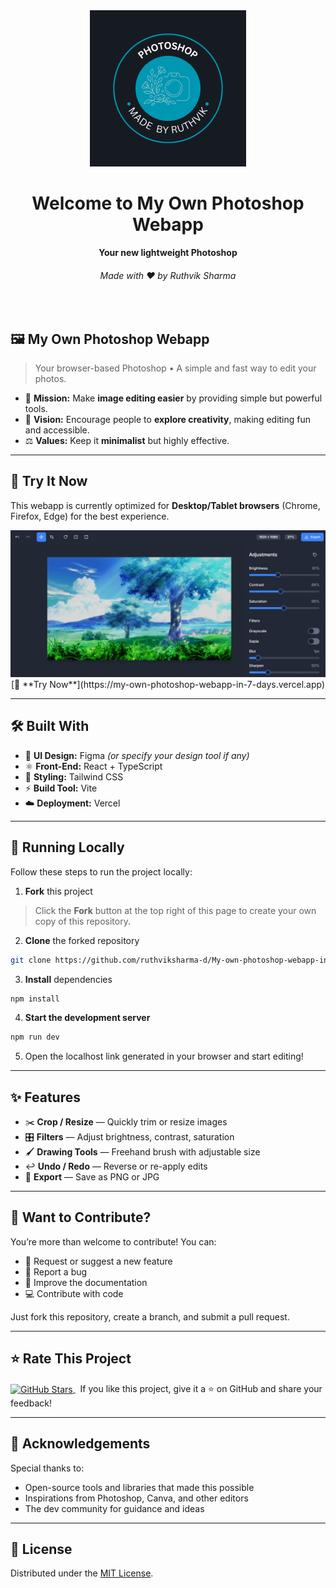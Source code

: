 <div align="center">
  <img src="logo for git.png" alt="My Own Photoshop" width="250">
  <h1>Welcome to My Own Photoshop Webapp</h1>
  <strong>Your new lightweight Photoshop</strong>
  <h6>Made with ❤️ by Ruthvik Sharma</h6>
</div>
<br>

## 🖼️ My Own Photoshop Webapp

> Your browser-based Photoshop • A simple and fast way to edit your photos.

* 🧭 **Mission:** Make **image editing easier** by providing simple but powerful tools.
* 🔭 **Vision:** Encourage people to **explore creativity**, making editing fun and accessible.
* ⚖️ **Values:** Keep it **minimalist** but highly effective.

---

## 📌 Try It Now

This webapp is currently optimized for **Desktop/Tablet browsers** (Chrome, Firefox, Edge) for the best experience.

<p align="center">
  <img src="image for git.png" alt="My Own Photoshop Webapp Preview">
  <br>
  [🚀 **Try Now**](https://my-own-photoshop-webapp-in-7-days.vercel.app)
  <br>
</p>

---

## 🛠️ Built With

* 🎨 **UI Design:** Figma *(or specify your design tool if any)*
* ⚛️ **Front-End:** React + TypeScript
* 🌳 **Styling:** Tailwind CSS
* ⚡ **Build Tool:** Vite
* ☁️ **Deployment:** Vercel

---

## 🚀 Running Locally

Follow these steps to run the project locally:

1. **Fork** this project
>Click the **Fork** button at the top right of this page to create your own copy of this repository.

2. **Clone** the forked repository  
```bash
git clone https://github.com/ruthviksharma-d/My-own-photoshop-webapp-in-7-days
```

3. **Install** dependencies
```bash
npm install
```

4. **Start the development server**
```bash
npm run dev
```

5. Open the localhost link generated in your browser and start editing!

---

## ✨ Features

* ✂️ **Crop / Resize** — Quickly trim or resize images
* 🎛 **Filters** — Adjust brightness, contrast, saturation
* 🖌 **Drawing Tools** — Freehand brush with adjustable size
* ↩ **Undo / Redo** — Reverse or re-apply edits
* 💾 **Export** — Save as PNG or JPG

---

## 🙌 Want to Contribute?

You’re more than welcome to contribute! You can:

* 🤔 Request or suggest a new feature  
* 🐛 Report a bug  
* 📖 Improve the documentation  
* 💻 Contribute with code  

Just fork this repository, create a branch, and submit a pull request.  

---

## ⭐ Rate This Project

<p>
  <a href="https://github.com/ruthviksharma-d/My-own-photoshop-webapp-in-7-days">
    <img alt="GitHub Stars" align="center" src="https://img.shields.io/github/stars/ruthviksharma-d/My-own-photoshop-webapp-in-7-days?style=for-the-badge" />
  </a> &nbsp; If you like this project, give it a ⭐ on GitHub and share your feedback!
</p>

---

## 🎉 Acknowledgements

Special thanks to:

* Open-source tools and libraries that made this possible  
* Inspirations from Photoshop, Canva, and other editors  
* The dev community for guidance and ideas  

---

## 📑 License

Distributed under the [MIT License](./LICENSE).
